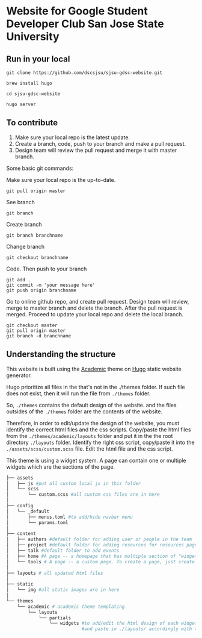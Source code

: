 # Website for Google Student Developer Club San Jose State University


## Run in your local

```
git clone https://github.com/dscsjsu/sjsu-gdsc-website.git 
```

```
brew install hugo
```
```
cd sjsu-gdsc-website
```


```
hugo server
```


## To contribute

1. Make sure your local repo is the latest update.
2. Create a branch, code, push to your branch and make a pull request. 
3. Design team will review the pull request and merge it with master branch. 

Some basic git commands:


Make sure your local repo is the up-to-date.
```
git pull origin master
```

See branch
```
git branch
```

Create branch
```
git branch branchname
```

Change branch
```
git checkout branchname
```

Code. Then push to your branch
```
git add .
git commit -m 'your message here'
git push origin branchname
```

Go to online github repo, and create pull request. 
Design team will review, merge to master branch and delete the branch.
After the pull request is merged. Proceed to update your local repo and delete the local branch. 

```
git checkout master
git pull origin master
git branch -d branchname
```

## Understanding the structure

This website is built using the [Academic](https://sourcethemes.com/academic/) theme on [Hugo](https://gohugo.io) static website generator. 

Hugo prioritize all files in the that's not in the ./themes folder. If such file does not exist, then it will run the file from `./themes` folder. 

So, `./themes` contains the default design of the website. and the files outsides of the `./themes` folder are the contents of the website.

Therefore, in order to edit/update the design of the website, you must identify the correct html files and the css scripts. Copy/paste the html files from the `./themes/academic/layouts` folder and put it in the the root directory `./layouts` folder. 
Identify the right css script, copy/paste it into the `./assets/scss/custom.scss` file. Edit the html file and the css script. 

This theme is using a widget system. A page can contain one or multiple widgets which are the sections of the page. 

```bash
├── assets
│   ├── js #put all custom local js in this folder
│   └── scss
│       └── custom.scss #all custom css files are in here
│
├── config
│   └── _default
│       ├── menus.toml #to add/hide navbar menu
│       └── params.toml 
│
├── content
│   ├── authors #default folder for adding user or people in the team
│   ├── project #default folder for adding resources for resources page (tools) page
│   ├── talk #default folder to add events
│   ├── home #A page -- a homepage that has multiple section of "widgets" in .md file
│   └── tools # A page -- a custom page. To create a page, just create a folder in ./content
│
├── layouts # all updated html files
│
├── static
│   └── img #all static images are in here
│
└── themes
    └── academic # academic theme templating
        └── layouts 
            └── partials 
                └── widgets #to add/edit the html design of each widgetr section. Copy from here
                            #and paste in ./layouts/ accordingly with the same hierarchy

```



